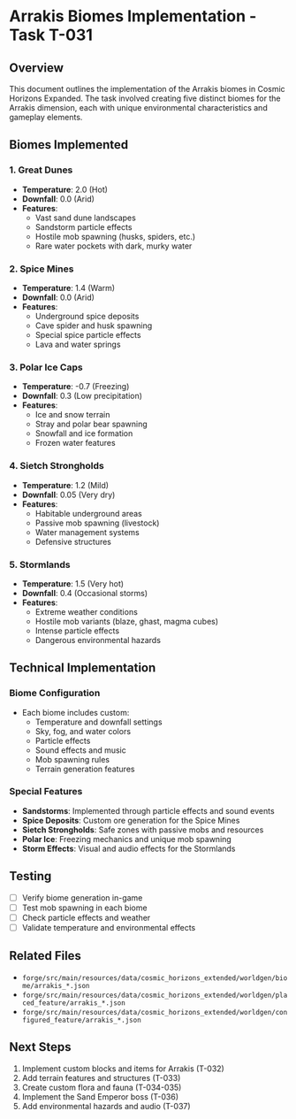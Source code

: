 # Arrakis Biomes Implementation - Task T-031

## Overview

This document outlines the implementation of the Arrakis biomes in Cosmic Horizons Expanded. The task involved creating five distinct biomes for the Arrakis dimension, each with unique environmental characteristics and gameplay elements.

## Biomes Implemented

### 1. Great Dunes

- **Temperature**: 2.0 (Hot)
- **Downfall**: 0.0 (Arid)
- **Features**:
  - Vast sand dune landscapes
  - Sandstorm particle effects
  - Hostile mob spawning (husks, spiders, etc.)
  - Rare water pockets with dark, murky water

### 2. Spice Mines

- **Temperature**: 1.4 (Warm)
- **Downfall**: 0.0 (Arid)
- **Features**:
  - Underground spice deposits
  - Cave spider and husk spawning
  - Special spice particle effects
  - Lava and water springs

### 3. Polar Ice Caps

- **Temperature**: -0.7 (Freezing)
- **Downfall**: 0.3 (Low precipitation)
- **Features**:
  - Ice and snow terrain
  - Stray and polar bear spawning
  - Snowfall and ice formation
  - Frozen water features

### 4. Sietch Strongholds

- **Temperature**: 1.2 (Mild)
- **Downfall**: 0.05 (Very dry)
- **Features**:
  - Habitable underground areas
  - Passive mob spawning (livestock)
  - Water management systems
  - Defensive structures

### 5. Stormlands

- **Temperature**: 1.5 (Very hot)
- **Downfall**: 0.4 (Occasional storms)
- **Features**:
  - Extreme weather conditions
  - Hostile mob variants (blaze, ghast, magma cubes)
  - Intense particle effects
  - Dangerous environmental hazards

## Technical Implementation

### Biome Configuration

- Each biome includes custom:
  - Temperature and downfall settings
  - Sky, fog, and water colors
  - Particle effects
  - Sound effects and music
  - Mob spawning rules
  - Terrain generation features

### Special Features

- **Sandstorms**: Implemented through particle effects and sound events
- **Spice Deposits**: Custom ore generation for the Spice Mines
- **Sietch Strongholds**: Safe zones with passive mobs and resources
- **Polar Ice**: Freezing mechanics and unique mob spawning
- **Storm Effects**: Visual and audio effects for the Stormlands

## Testing

- [ ] Verify biome generation in-game
- [ ] Test mob spawning in each biome
- [ ] Check particle effects and weather
- [ ] Validate temperature and environmental effects

## Related Files

- `forge/src/main/resources/data/cosmic_horizons_extended/worldgen/biome/arrakis_*.json`
- `forge/src/main/resources/data/cosmic_horizons_extended/worldgen/placed_feature/arrakis_*.json`
- `forge/src/main/resources/data/cosmic_horizons_extended/worldgen/configured_feature/arrakis_*.json`

## Next Steps

1. Implement custom blocks and items for Arrakis (T-032)
2. Add terrain features and structures (T-033)
3. Create custom flora and fauna (T-034-035)
4. Implement the Sand Emperor boss (T-036)
5. Add environmental hazards and audio (T-037)
